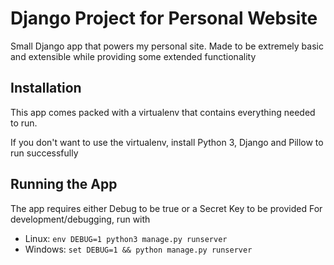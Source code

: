 # Django Project for Personal Website

Small Django app that powers my personal site. Made to be extremely basic and extensible while providing some extended functionality


## Installation

This app comes packed with a virtualenv that contains everything needed to run.

If you don't want to use the virtualenv, install Python 3, Django and Pillow to run successfully

## Running the App

The app requires either Debug to be true or a Secret Key to be provided
For development/debugging, run with
* Linux: `env DEBUG=1 python3 manage.py runserver`
* Windows: `set DEBUG=1 && python manage.py runserver`
